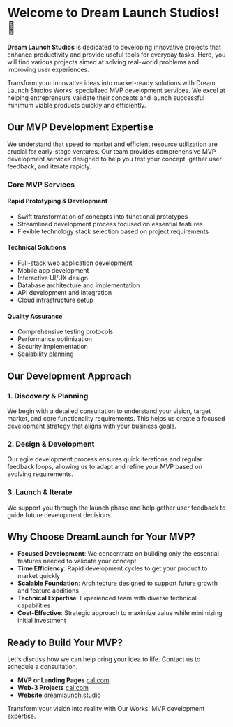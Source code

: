 # Welcome to **Dream Launch Studios**! 👋

**Dream Launch Studios** is dedicated to developing innovative projects that enhance productivity and provide useful tools for everyday tasks. Here, you will find various projects aimed at solving real-world problems and improving user experiences.

Transform your innovative ideas into market-ready solutions with Dream Launch Studios Works' specialized MVP development services. We excel at helping entrepreneurs validate their concepts and launch successful minimum viable products quickly and efficiently.

## Our MVP Development Expertise

We understand that speed to market and efficient resource utilization are crucial for early-stage ventures. Our team provides comprehensive MVP development services designed to help you test your concept, gather user feedback, and iterate rapidly.

### Core MVP Services

#### Rapid Prototyping & Development
- Swift transformation of concepts into functional prototypes
- Streamlined development process focused on essential features
- Flexible technology stack selection based on project requirements

#### Technical Solutions
- Full-stack web application development
- Mobile app development
- Interactive UI/UX design
- Database architecture and implementation
- API development and integration
- Cloud infrastructure setup

#### Quality Assurance
- Comprehensive testing protocols
- Performance optimization
- Security implementation
- Scalability planning

## Our Development Approach

### 1. Discovery & Planning
We begin with a detailed consultation to understand your vision, target market, and core functionality requirements. This helps us create a focused development strategy that aligns with your business goals.

### 2. Design & Development
Our agile development process ensures quick iterations and regular feedback loops, allowing us to adapt and refine your MVP based on evolving requirements.

### 3. Launch & Iterate
We support you through the launch phase and help gather user feedback to guide future development decisions.

## Why Choose DreamLaunch for Your MVP?

- **Focused Development**: We concentrate on building only the essential features needed to validate your concept
- **Time Efficiency**: Rapid development cycles to get your product to market quickly
- **Scalable Foundation**: Architecture designed to support future growth and feature additions
- **Technical Expertise**: Experienced team with diverse technical capabilities
- **Cost-Effective**: Strategic approach to maximize value while minimizing initial investment

## Ready to Build Your MVP?

Let's discuss how we can help bring your idea to life. Contact us to schedule a consultation.
 
- **MVP or Landing Pages** [cal.com](https://cal.com/hartdrawss/15)
- **Web-3 Projects** [cal.com](https://cal.com/wasimmemon/15min)
- **Website** [dreamlaunch.studio](https://www.dreamlaunch.studio/)

Transform your vision into reality with Our Works' MVP development expertise.
